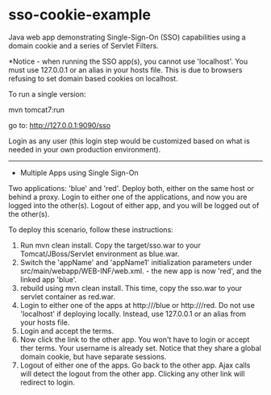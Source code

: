sso-cookie-example
==================

Java web app demonstrating Single-Sign-On (SSO) capabilities using a domain cookie and a series of Servlet Filters.

*Notice - when running the SSO app(s), you cannot use 'localhost'. You must use 127.0.0.1 or an alias in your hosts file. This is due to browsers refusing to set domain based cookies on localhost.

To run a single version:

mvn tomcat7:run

go to: http://127.0.0.1:9090/sso

Login as any user  (this login step would be customized based on what is needed in your own production environment).

----

* Multiple Apps using Single Sign-On

Two applications: 'blue' and 'red'. Deploy both, either on the same host or behind a proxy.
Login to either one of the applications, and now you are logged into the other(s). Logout of either app, and you will be logged out of the other(s).

To deploy this scenario, follow these instructions:

1. Run mvn clean install. Copy the target/sso.war to your Tomcat/JBoss/Servlet environment as blue.war.
2. Switch the 'appName' and 'appName1' initialization parameters under src/main/webapp/WEB-INF/web.xml. - the new app is now 'red', and the linked app 'blue'.
3. rebuild using mvn clean install. This time, copy the sso.war to your servlet container as red.war.
4. Login to either one of the apps at http://<host>/blue or http://<host>/red. Do not use 'localhost' if deploying locally. Instead, use 127.0.0.1 or an alias from your hosts file.
5. Login and accept the terms.
6. Now click the link to the other app. You won't have to login or accept ther terms. Your username is already set. Notice that they share a global domain cookie, but have separate sessions. 
7. Logout of either one of the apps. Go back to the other app. Ajax calls will detect the logout from the other app. Clicking any other link will redirect to login.

